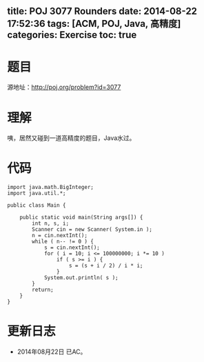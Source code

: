 title: POJ 3077 Rounders
date: 2014-08-22 17:52:36
tags: [ACM, POJ, Java, 高精度]
categories: Exercise
toc: true
---
# 题目
源地址：http://poj.org/problem?id=3077

# 理解
咦，居然又碰到一道高精度的题目，Java水过。

<!-- more -->

# 代码
```
import java.math.BigInteger;
import java.util.*;

public class Main {

    public static void main(String args[]) {
        int n, s, i;
        Scanner cin = new Scanner( System.in );
        n = cin.nextInt();
        while ( n-- != 0 ) {
            s = cin.nextInt();
            for ( i = 10; i <= 100000000; i *= 10 )
                if ( s >= i ) {
                    s = (s + i / 2) / i * i;
                }
            System.out.println( s );
        }
        return;
    }
}
```

# 更新日志
- 2014年08月22日 已AC。